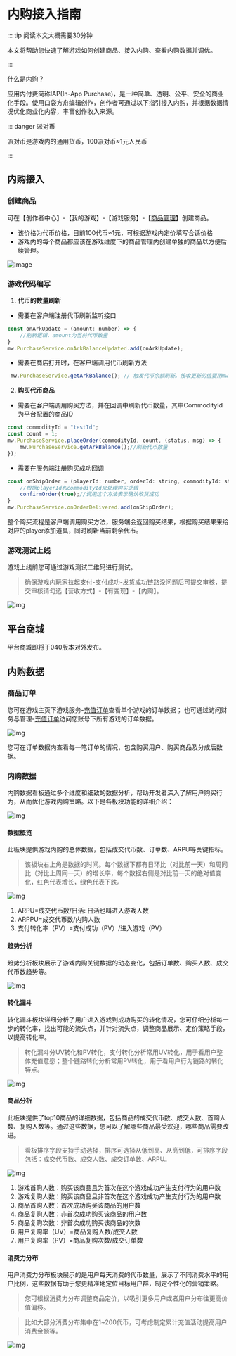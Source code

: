 # 内购接入指南

::: tip 阅读本文大概需要30分钟

本文将帮助您快速了解游戏如何创建商品、接入内购、查看内购数据并调优。

::: 

什么是内购？

应用内付费简称IAP(In-App Purchase)，是一种简单、透明、公平、安全的商业化手段。使用口袋方舟编辑创作，创作者可通过以下指引接入内购，并根据数据情况优化商业化内容，丰富创作收入来源。

::: danger 派对币

派对币是游戏内的通用货币，100派对币≈1元人民币

:::

## 内购接入

### 创建商品

可在【创作者中心】-【我的游戏】-【游戏服务】-【[商品管理]([https://portal.ark.online/#/admin/good-management](https://portal.ark.online/#/admin/game-good-management))】创建商品。

- 该价格为代币价格，目前100代币≈1元，可根据游戏内定价填写合适价格
- 游戏内的每个商品都应该在游戏维度下的商品管理内创建单独的商品以方便后续管理。

![image](https://arkimg.ark.online/image.png)

### 游戏代码编写

1. **代币的数量刷新**

- 需要在客户端注册代币刷新监听接口

```JavaScript
const onArkUpdate = (amount: number) => {
    //刷新逻辑，amount为当前代币数量
}
mw.PurchaseService.onArkBalanceUpdated.add(onArkUpdate);
```

- 需要在商店打开时，在客户端调用代币刷新方法

```JavaScript
 mw.PurchaseService.getArkBalance(); // 触发代币余额刷新。接收更新的值要用mw.PurchaseService.onArkBalanceUpdated
```

2. **购买代币商品**

- 需要在客户端调用购买方法，并在回调中刷新代币数量，其中CommodityId为平台配置的商品ID

```JavaScript
const commodityId = "testId";
const count = 1;
mw.PurchaseService.placeOrder(commodityId, count, (status, msg) => {
    mw.PurchaseService.getArkBalance();//刷新代币数量
});
```

- 需要在服务端注册购买成功回调

```JavaScript
const onShipOrder = (playerId: number, orderId: string, commodityId: string, amount: number, confirmOrder: (bReceived: boolean) => void) => {
    //根据playerId和commodityId来处理购买逻辑
    confirmOrder(true);//调用这个方法表示确认收货成功
}
mw.PurchaseService.onOrderDelivered.add(onShipOrder);
```

整个购买流程是客户端调用购买方法，服务端会返回购买结果，根据购买结果来给对应的player添加道具，同时刷新当前剩余代币。

### 游戏测试上线

游戏上线前您可通过游戏测试二维码进行测试。

> 确保游戏内玩家拉起支付-支付成功-发货成功链路没问题后可提交审核，提交审核请勾选【营收方式】-【有变现】-【内购】。

![img](https://arkimg.ark.online/(null)-20240617192249400.png)

## 平台商城

平台商城即将于040版本对外发布。

## 内购数据

### 商品订单

您可在游戏主页下游戏服务-[充值订单](https://portal.ark.online/#/admin/game-order-list)查看单个游戏的订单数据；
也可通过访问财务与管理-[充值订单](https://portal.ark.online/#/admin/order-list)访问您账号下所有游戏的订单数据。

![img](https://arkimg.ark.online/(null)-20240617192249434.png)

您可在订单数据内查看每一笔订单的情况，包含购买用户、购买商品及分成后数据。

### 内购数据

内购数据看板通过多个维度和细致的数据分析，帮助开发者深入了解用户购买行为，从而优化游戏内购策略。以下是各板块功能的详细介绍：

![img](https://arkimg.ark.online/(null)-20240624143456626.png)

#### 数据概览

此板块提供游戏内购的总体数据，包括成交代币数、订单数、ARPU等关键指标。

> 该板块右上角是数据的时间。每个数据下都有日环比（对比前一天）和周同比（对比上周同一天）的增长率，每个数据右侧是对比前一天的绝对值变化，红色代表增长，绿色代表下跌。

![img](https://arkimg.ark.online/(null)-20240624141928065.png)

1. ARPU=成交代币数/日活: 日活也叫进入游戏人数
2. ARPPU=成交代币数/内购人数
3. 支付转化率（PV）=支付成功（PV）/进入游戏（PV）

#### 趋势分析

趋势分析板块展示了游戏内购关键数据的动态变化，包括订单数、购买人数、成交代币数趋势等。

![img](https://arkimg.ark.online/(null)-20240624141928035.png)

#### 转化漏斗

转化漏斗板块详细分析了用户进入游戏到成功购买的转化情况，您可仔细分析每一步的转化率，找出可能的流失点，并针对流失点，调整商品展示、定价策略手段，以提高转化率。

> 转化漏斗分UV转化和PV转化，支付转化分析常用UV转化，用于看用户整体充值意愿；整个链路转化分析常用PV转化，用于看用户行为链路的转化特点。

![img](https://arkimg.ark.online/(null)-20240624141928219.png)

#### 商品分析

此板块提供了top10商品的详细数据，包括商品的成交代币数、成交人数、首购人数、复购人数等。通过这些数据，您可以了解哪些商品最受欢迎，哪些商品需要改进。

> 看板排序字段支持手动选择，排序可选择从低到高、从高到低，可排序字段包括：成交代币数、成交人数、成交订单数、ARPU。

![img](https://arkimg.ark.online/(null)-20240624141928367.png)

1. 游戏首购人数：购买该商品且为首次在这个游戏成功产生支付行为的用户数
2. 游戏复购人数：购买该商品且非首次在这个游戏成功产生支付行为的用户数
3. 商品首购人数：首次成功购买该商品的用户数
4. 商品复购人数：非首次成功购买该商品的用户数
5. 商品复购次数：非首次成功购买该商品的次数
6. 用户复购率（UV）=商品复购人数/成交人数
7. 用户复购率（PV）=商品复购次数/成交订单数

#### 消费力分布

用户消费力分布板块展示的是用户每天消费的代币数量，展示了不同消费水平的用户比例，这些数据有助于您更精准地定位目标用户群，制定个性化的营销策略。

> 您可根据消费力分布调整商品定价，以吸引更多用户或者用户分布往更高价值偏移。

> 比如大部分消费分布集中在1~200代币，可考虑制定累计充值活动提高用户消费金额等。

![img](https://arkimg.ark.online/(null)-20240624143456519.png)
